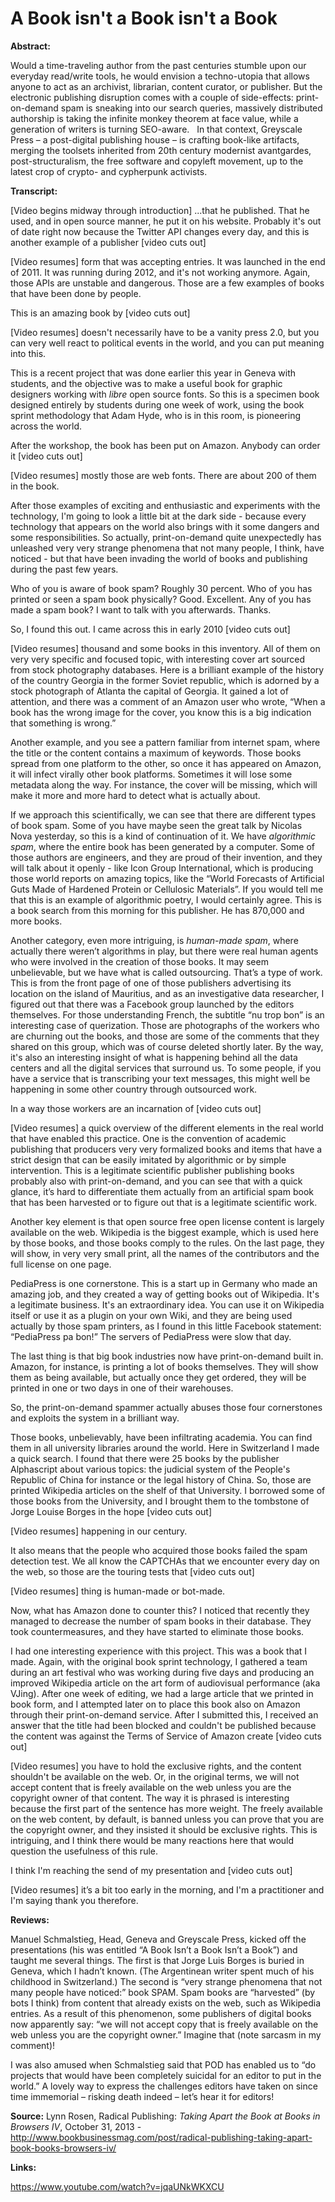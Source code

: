 # A Book isn't a Book isn't a Book

**Abstract:**

Would a time-traveling author from the past centuries stumble upon our everyday read/write tools, he would envision a techno-utopia that allows anyone to act as an archivist, librarian, content curator, or publisher. But the electronic publishing disruption comes with a couple of side-effects: print-on-demand spam is sneaking into our search queries, massively distributed authorship is taking the infinite monkey theorem at face value, while a generation of writers is turning SEO-aware.   In that context, Greyscale Press – a post-digital publishing house – is crafting book-like artifacts, merging the toolsets inherited from 20th century modernist avantgardes, post-structuralism, the free software and copyleft movement, up to the latest crop of crypto- and cypherpunk activists.

**Transcript:**

[Video begins midway through introduction] ...that he published. That he used, and in open source manner, he put it on his website. Probably it's out of date right now because the Twitter API changes every day, and this is another example of a publisher [video cuts out]

[Video resumes] form that was accepting entries. It was launched in the end of 2011. It was running during 2012, and it's not working anymore. Again, those APIs are unstable and dangerous. Those are a few examples of books that have been done by people.

This is an amazing book by [video cuts out]

[Video resumes] doesn't necessarily have to be a vanity press 2.0, but you can very well react to political events in the world, and you can put meaning into this.

This is a recent project that was done earlier this year in Geneva with students, and the objective was to make a useful book for graphic designers working with *libre* open source fonts. So this is a specimen book designed entirely by students during one week of work, using the book sprint methodology that Adam Hyde, who is in this room, is pioneering across the world.

After the workshop, the book has been put on Amazon. Anybody can order it [video cuts out]

[Video resumes] mostly those are web fonts. There are about 200 of them in the book.

After those examples of exciting and enthusiastic and experiments with the technology, I'm going to look a little bit at the dark side - because every technology that appears on the world also brings with it some dangers and some responsibilities. So actually, print-on-demand quite unexpectedly has unleashed very very strange phenomena that not many people, I think, have noticed - but that have been invading the world of books and publishing during the past few years.

Who of you is aware of book spam? Roughly 30 percent. Who of you has printed or seen a spam book physically? Good. Excellent. Any of you has made a spam book? I want to talk with you afterwards. Thanks.

So, I found this out. I came across this in early 2010 [video cuts out]

[Video resumes] thousand and some books in this inventory. All of them on very very specific and focused topic, with interesting cover art sourced from stock photography databases. Here is a brilliant example of the history of the country Georgia in the former Soviet republic, which is adorned by a stock photograph of Atlanta the capital of Georgia. It gained a lot of attention, and there was a comment of an Amazon user who wrote, “When a book has the wrong image for the cover, you know this is a big indication that something is wrong.”

Another example, and you see a pattern familiar from internet spam, where the title or the content contains a maximum of keywords. Those books spread from one platform to the other, so once it has appeared on Amazon, it will infect virally other book platforms. Sometimes it will lose some metadata along the way. For instance, the cover will be missing, which will make it more and more hard to detect what is actually about.

If we approach this scientifically, we can see that there are different types of book spam. Some of you have maybe seen the great talk by Nicolas Nova yesterday, so this is a kind of continuation of it. We have *algorithmic spam*, where the entire book has been generated by a computer. Some of those authors are engineers, and they are proud of their invention, and they will talk about it openly - like Icon Group International, which is producing those world reports on amazing topics, like the “World Forecasts of Artificial Guts Made of Hardened Protein or Cellulosic Materials”. If you would tell me that this is an example of algorithmic poetry, I would certainly agree. This is a book search from this morning for this publisher. He has 870,000 and more books.

Another category, even more intriguing, is *human-made spam*, where actually there weren’t algorithms in play, but there were real human agents who were involved in the creation of those books. It may seem unbelievable, but we have what is called outsourcing. That’s a type of work. This is from the front page of one of those publishers advertising its location on the island of Mauritius, and as an investigative data researcher, I figured out that there was a Facebook group launched by the editors themselves. For those understanding French, the subtitle “nu trop bon” is an interesting case of querization. Those are photographs of the workers who are churning out the books, and those are some of the comments that they shared on this group, which was of course deleted shortly later. By the way, it's also an interesting insight of what is happening behind all the data centers and all the digital services that surround us. To some people, if you have a service that is transcribing your text messages, this might well be happening in some other country through outsourced work.

In a way those workers are an incarnation of [video cuts out]

[Video resumes] a quick overview of the different elements in the real world that have enabled this practice. One is the convention of academic publishing that producers very very formalized books and items that have a strict design that can be easily imitated by algorithmic or by simple intervention. This is a legitimate scientific publisher publishing books probably also with print-on-demand, and you can see that with a quick glance, it’s hard to differentiate them actually from an artificial spam book that has been harvested or to figure out that is a legitimate scientific work.

Another key element is that open source free open license content is largely available on the web. Wikipedia is the biggest example, which is used here by those books, and those books comply to the rules. On the last page, they will show, in very very small print, all the names of the contributors and the full license on one page.

PediaPress is one cornerstone. This is a start up in Germany who made an amazing job, and they created a way of getting books out of Wikipedia. It's a legitimate business. It's an extraordinary idea. You can use it on Wikipedia itself or use it as a plugin on your own Wiki, and they are being used actually by those spam printers, as I found in this little Facebook statement: “PediaPress pa bon!” The servers of PediaPress were slow that day.

The last thing is that big book industries now have print-on-demand built in. Amazon, for instance, is printing a lot of books themselves. They will show them as being available, but actually once they get ordered, they will be printed in one or two days in one of their warehouses.

So, the print-on-demand spammer actually abuses those four cornerstones and exploits the system in a brilliant way.

Those books, unbelievably, have been infiltrating academia. You can find them in all university libraries around the world. Here in Switzerland I made a quick search. I found that there were 25 books by the publisher Alphascript about various topics: the judicial system of the People's Republic of China for instance or the legal history of China. So, those are printed Wikipedia articles on the shelf of that University. I borrowed some of those books from the University, and I brought them to the tombstone of Jorge Louise Borges in the hope [video cuts out]

[Video resumes] happening in our century.

It also means that the people who acquired those books failed the spam detection test. We all know the CAPTCHAs that we encounter every day on the web, so those are the touring tests that [video cuts out]

[Video resumes] thing is human-made or bot-made.

Now, what has Amazon done to counter this? I noticed that recently they managed to decrease the number of spam books in their database. They took countermeasures, and they have started to eliminate those books.

I had one interesting experience with this project. This was a book that I made. Again, with the original book sprint technology, I gathered a team during an art festival who was working during five days and producing an improved Wikipedia article on the art form of audiovisual performance (aka VJing). After one week of editing, we had a large article that we printed in book form, and I attempted later on to place this book also on Amazon through their print-on-demand service. After I submitted this, I received an answer that the title had been blocked and couldn't be published because the content was against the Terms of Service of Amazon create [video cuts out]

[Video resumes] you have to hold the exclusive rights, and the content shouldn't be available on the web. Or, in the original terms, we will not accept content that is freely available on the web unless you are the copyright owner of that content. The way it is phrased is interesting because the first part of the sentence has more weight. The freely available on the web content, by default, is banned unless you can prove that you are the copyright owner, and they insisted it should be exclusive rights. This is intriguing, and I think there would be many reactions here that would question the usefulness of this rule.

I think I'm reaching the send of my presentation and [video cuts out]

[Video resumes] it’s a bit too early in the morning, and I'm a practitioner and I'm saying thank you therefore.

**Reviews:**

Manuel Schmalstieg, Head, Geneva and Greyscale Press, kicked off the presentations (his was entitled “A Book Isn’t a Book Isn’t a Book”) and taught me several things. The first is that Jorge Luis Borges is buried in Geneva, which I hadn’t known. (The Argentinean writer spent much of his childhood in Switzerland.) The second is “very strange phenomena that not many people have noticed:” book SPAM. Spam books are “harvested” (by bots I think) from content that already exists on the web, such as Wikipedia entries. As a result of this phenomenon, some publishers of digital books now apparently say: “we will not accept copy that is freely available on the web unless you are the copyright owner.” Imagine that (note sarcasm in my comment)!

I was also amused when Schmalstieg said that POD has enabled us to “do projects that would have been completely suicidal for an editor to put in the world.” A lovely way to express the challenges editors have taken on since time immemorial – risking death indeed – let’s hear it for editors!

**Source:** Lynn Rosen, Radical Publishing: *Taking Apart the Book at Books in Browsers IV*, October 31, 2013 - http://www.bookbusinessmag.com/post/radical-publishing-taking-apart-book-books-browsers-iv/

**Links:**

https://www.youtube.com/watch?v=jqaUNkWKXCU
